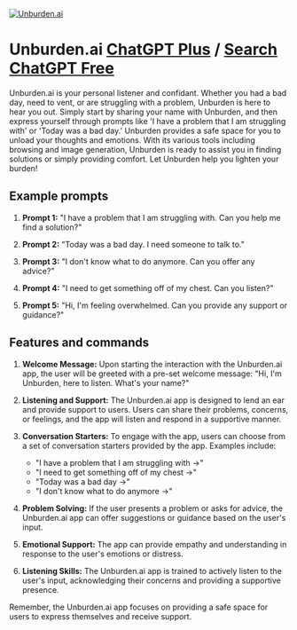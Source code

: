 
[![Unburden.ai](https://files.oaiusercontent.com/file-N00LRaO5WeM5Yi2pUzBFBoO6?se=2123-10-18T07%3A54%3A55Z&sp=r&sv=2021-08-06&sr=b&rscc=max-age%3D31536000%2C%20immutable&rscd=attachment%3B%20filename%3D2520faad-0f5c-40b5-8573-1991c5928f67.png&sig=qRIJsGOpAUgN7v9sW5s%2BF91lYx14d1BlZndXYNb7dso%3D)](https://chat.openai.com/g/g-vPeCp7j2I-unburden-ai)

# Unburden.ai [ChatGPT Plus](https://chat.openai.com/g/g-vPeCp7j2I-unburden-ai) / [Search ChatGPT Free](https://gptcall.net/index.html#/?search=Unburden.ai)

Unburden.ai is your personal listener and confidant. Whether you had a bad day, need to vent, or are struggling with a problem, Unburden is here to hear you out. Simply start by sharing your name with Unburden, and then express yourself through prompts like 'I have a problem that I am struggling with' or 'Today was a bad day.' Unburden provides a safe space for you to unload your thoughts and emotions. With its various tools including browsing and image generation, Unburden is ready to assist you in finding solutions or simply providing comfort. Let Unburden help you lighten your burden!

## Example prompts

1. **Prompt 1:** "I have a problem that I am struggling with. Can you help me find a solution?"

2. **Prompt 2:** "Today was a bad day. I need someone to talk to."

3. **Prompt 3:** "I don't know what to do anymore. Can you offer any advice?"

4. **Prompt 4:** "I need to get something off of my chest. Can you listen?"

5. **Prompt 5:** "Hi, I'm feeling overwhelmed. Can you provide any support or guidance?"



## Features and commands

1. **Welcome Message:** Upon starting the interaction with the Unburden.ai app, the user will be greeted with a pre-set welcome message: "Hi, I'm Unburden, here to listen. What's your name?"

2. **Listening and Support:** The Unburden.ai app is designed to lend an ear and provide support to users. Users can share their problems, concerns, or feelings, and the app will listen and respond in a supportive manner.

3. **Conversation Starters:** To engage with the app, users can choose from a set of conversation starters provided by the app. Examples include:
   - "I have a problem that I am struggling with →"
   - "I need to get something off of my chest →"
   - "Today was a bad day →"
   - "I don't know what to do anymore →"

4. **Problem Solving:** If the user presents a problem or asks for advice, the Unburden.ai app can offer suggestions or guidance based on the user's input.

5. **Emotional Support:** The app can provide empathy and understanding in response to the user's emotions or distress.

6. **Listening Skills:** The Unburden.ai app is trained to actively listen to the user's input, acknowledging their concerns and providing a supportive presence.

Remember, the Unburden.ai app focuses on providing a safe space for users to express themselves and receive support.



